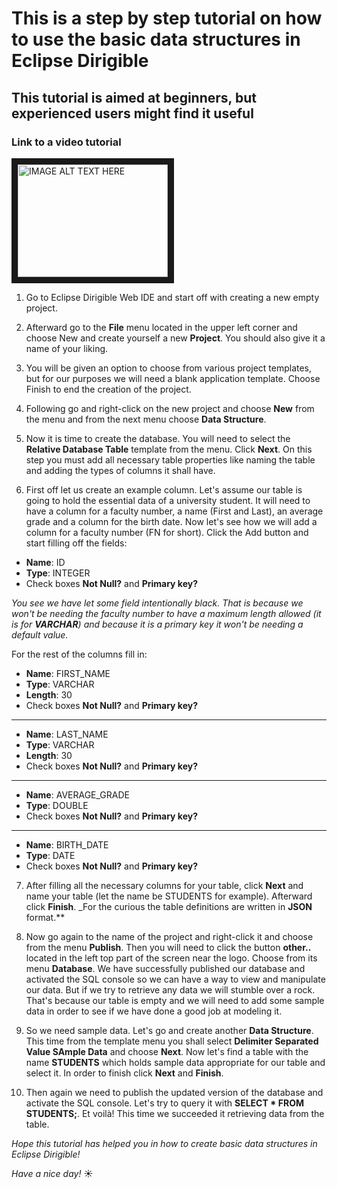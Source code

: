 # This is a step by step tutorial on how to use the basic data structures in Eclipse Dirigible
## This tutorial is aimed at beginners, but experienced users might find it useful

### Link to a video tutorial
<a href="http://www.youtube.com/watch?feature=player_embedded&v=GwzxjBAhy_4
" target="_blank"><img src="http://img.youtube.com/vi/GwzxjBAhy_4/0.jpg" 
alt="IMAGE ALT TEXT HERE" width="240" height="180" border="10" /></a>


1. Go to Eclipse Dirigible Web IDE and start off with creating a new empty project.

2. Afterward go to the **File** menu located in the upper left corner and choose New and create yourself a new **Project**. You should also give it a name of your liking.

3. You will be given an option to choose from various project templates, but for our purposes we will need a blank application template. Choose Finish to end the creation of the project.

4. Following go and right-click on the new project and choose **New** from the menu and from the next menu choose **Data Structure**.

5. Now it is time to create the database. You will need to select the **Relative Database Table** template from the menu. Click **Next**. On this step you must add all necessary table properties like naming the table and adding the types of columns it shall have. 

6. First off let us create an example column. Let's assume our table is going to hold the essential data of a university student. It will need to have a column for a faculty number, a name (First and Last), an average grade and a column for the birth date. Now let's see how we will add a column for a faculty number (FN for short). Click the Add button and start filling off the fields:
+ **Name**: ID
+ **Type**: INTEGER
+ Check boxes **Not Null?** and **Primary key?**

_You see we have let some field intentionally black. That is because we won't be needing the faculty number to have a maximum length allowed (it is for **VARCHAR**) and because it is a primary key it won't be needing a default value._

For the rest of the columns fill in:
+ **Name**: FIRST_NAME
+ **Type**: VARCHAR
+ **Length**: 30
+ Check boxes **Not Null?** and **Primary key?**

------

+ **Name**: LAST_NAME
+ **Type**: VARCHAR
+ **Length**: 30
+ Check boxes **Not Null?** and **Primary key?**

------

+ **Name**: AVERAGE_GRADE
+ **Type**: DOUBLE
+ Check boxes **Not Null?** and **Primary key?**

------

+ **Name**: BIRTH_DATE
+ **Type**: DATE
+ Check boxes **Not Null?** and **Primary key?**

7. After filling all the necessary columns for your table, click **Next** and name your table (let the name be STUDENTS for example). Afterward click **Finish**.
_For the curious the table definitions are written in **JSON** format.**

8. Now go again to the name of the project and right-click it and choose from the menu **Publish**. Then you will need to click the button **other..** located in the left top part of the screen near the logo. Choose from its menu **Database**. We have successfully published our database and activated the SQL console so we can have a way to view and manipulate our data. But if we try to retrieve any data we will stumble over a rock. That's because our table is empty and we will need to add some sample data in order to see if we have done a good job at modeling it.

9. So we need sample data. Let's go and create another **Data Structure**. This time from the template menu you shall select **Delimiter Separated Value SAmple Data** and choose **Next**. Now let's find a table with the name **STUDENTS** which holds sample data appropriate for our table and select it. In order to finish click **Next** and **Finish**.

10. Then again we need to publish the updated version of the database and activate the SQL console. Let's try to query it with **SELECT * FROM STUDENTS;**. Et voilà! This time we succeeded it retrieving data from the table.

_Hope this tutorial has helped you in how to create basic data structures in Eclipse Dirigible!_

_Have a nice day!_ :sunny:
